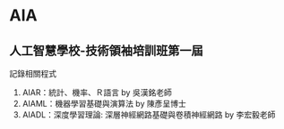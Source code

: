 # AIA
## 人工智慧學校-技術領袖培訓班第一屆
記錄相關程式
1. AIAR：統計、機率、Ｒ語言 by 吳漢銘老師
2. AIAML：機器學習基礎與演算法 by 陳彥呈博士
3. AIADL：深度學習理論: 深層神經網路基礎與卷積神經網路 by 李宏毅老師
